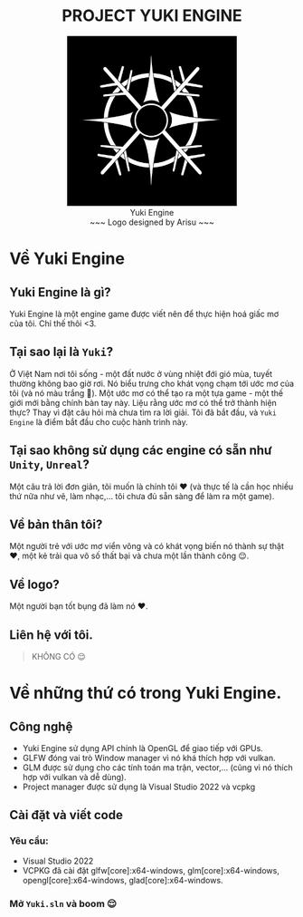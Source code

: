 <div>
    <div align="center">
        <h1>PROJECT YUKI ENGINE</h1>
        <img src="./GHRes/Yuki-W_BB.png" width="300" />
        <br />
        <span align="center">Yuki Engine</span>
        <br />
        <span align="center">~~~ Logo designed by Arisu ~~~</span>
    </div> 
</div>

# Về Yuki Engine

## Yuki Engine là gì?

Yuki Engine là một engine game được viết nên để thực hiện hoá giấc mơ của tôi. Chỉ thế thôi <3.

## Tại sao lại là `Yuki`?

Ở Việt Nam nơi tôi sống - một đất nước ở vùng nhiệt đới gió mùa, tuyết thường không bao giờ rơi. Nó biểu trưng cho khát vọng chạm tới ước mơ của tôi (và nó màu trắng 🤣). Một ước mơ có thể tạo ra một tựa game - một thế giới mới bằng chính bàn tay này. Liệu rằng ước mơ có thể trở thành hiện thực? Thay vì đặt câu hỏi mà chưa tìm ra lời giải. Tôi đã bắt đầu, và `Yuki Engine` là điểm bắt đầu cho cuộc hành trình này.

## Tại sao không sử dụng các engine có sẵn như `Unity`, `Unreal`?

Một câu trả lời đơn giản, tôi muốn là chính tôi ❤️ (và thực tế là cần học nhiều thứ nữa như vẽ, làm nhạc,... tôi chưa đủ sẵn sàng để làm ra một game).

## Về bản thân tôi?

Một người trẻ với ước mơ viển vông và có khát vọng biến nó thành sự thật ❤️, một kẻ trải qua vô số thất bại và chưa một lần thành công 😌.

## Về logo?

Một người bạn tốt bụng đã làm nó ❤️.

## Liên hệ với tôi.

> KHÔNG CÓ 😌

# Về những thứ có trong Yuki Engine.

## Công nghệ

- Yuki Engine sử dụng API chính là OpenGL để giao tiếp với GPUs.
- GLFW đóng vai trò Window manager vì nó khá thích hợp với vulkan.
- GLM được sử dụng cho các tính toán ma trận, vector,... (cũng vì nó thích hợp với vulkan và dễ dùng).
- Project manager được sử dụng là Visual Studio 2022 và vcpkg

## Cài đặt và viết code

### Yêu cầu:

- Visual Studio 2022
- VCPKG đã cài đặt glfw[core]:x64-windows, glm[core]:x64-windows, opengl[core]:x64-windows, glad[core]:x64-windows.

### Mở `Yuki.sln` và boom 😌
